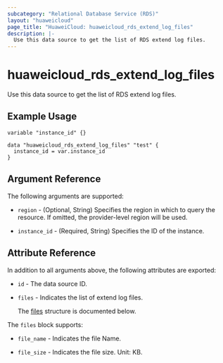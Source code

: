```yaml
---
subcategory: "Relational Database Service (RDS)"
layout: "huaweicloud"
page_title: "HuaweiCloud: huaweicloud_rds_extend_log_files"
description: |-
  Use this data source to get the list of RDS extend log files.
---
```


# huaweicloud_rds_extend_log_files

Use this data source to get the list of RDS extend log files.

## Example Usage

```hcl
variable "instance_id" {}

data "huaweicloud_rds_extend_log_files" "test" {
  instance_id = var.instance_id
}
```

## Argument Reference

The following arguments are supported:

* `region` - (Optional, String) Specifies the region in which to query the resource.
  If omitted, the provider-level region will be used.

* `instance_id` - (Required, String) Specifies the ID of the instance.

## Attribute Reference

In addition to all arguments above, the following attributes are exported:

* `id` - The data source ID.

* `files` - Indicates the list of extend log files.

  The [files](#files_struct) structure is documented below.

<a name="files_struct"></a>
The `files` block supports:

* `file_name` - Indicates the file Name.

* `file_size` - Indicates the file size. Unit: KB.
